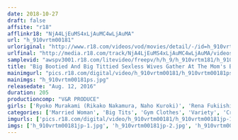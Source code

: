 ```yaml
---
date: 2018-10-27
draft: false
affsite: "r18"
afflinkr18: "NjA4LjEuMS4xLjAuMC4wLjAuMA"
url: "h_910vrtm00181"
urloriginal: "http://www.r18.com/videos/vod/movies/detail/-/id=h_910vrtm00181"
urlfinal: "http://media.r18.com/track/NjA4LjEuMS4xLjAuMC4wLjAuMA/videos/vod/movies/detail/-/id=h_910vrtm00181"
samplevid: "awspv3001.r18.com/litevideo/freepv/h/h_9/h_910vrtm181/h_910vrtm181_dmb_w.mp4"
title: "Big Bootied And Big Tittied Sexless Wives Gather At The Mom's Ballet! During Practice Breaks, They Secretly Seduce The Husband Of A New Member Who Came To Check It Out! Watch How They Grind And Get Off! 2"
mainimgurl: "pics.r18.com/digital/video/h_910vrtm00181/h_910vrtm00181ps.jpg"
mainimgs: "h_910vrtm00181ps.jpg"
releasedate: "Aug. 12, 2016"
duration: 205
productioncomp: "V&R PRODUCE"
girls: ['Ryoko Murakami (Rikako Nakamura, Naho Kuroki)', 'Rena Fukiishi', 'Yuri Nikaido', 'Wakana Amane']
categories: ['Married Woman', 'Big Tits', 'Gym Clothes', 'Variety', 'Creampie', 'Titty Fuck', 'Face Sitting', 'Hi-Def']
imgurls: ['pics.r18.com/digital/video/h_910vrtm00181/h_910vrtm00181jp-1.jpg', 'pics.r18.com/digital/video/h_910vrtm00181/h_910vrtm00181jp-2.jpg', 'pics.r18.com/digital/video/h_910vrtm00181/h_910vrtm00181jp-3.jpg', 'pics.r18.com/digital/video/h_910vrtm00181/h_910vrtm00181jp-4.jpg', 'pics.r18.com/digital/video/h_910vrtm00181/h_910vrtm00181jp-5.jpg', 'pics.r18.com/digital/video/h_910vrtm00181/h_910vrtm00181jp-6.jpg', 'pics.r18.com/digital/video/h_910vrtm00181/h_910vrtm00181jp-7.jpg', 'pics.r18.com/digital/video/h_910vrtm00181/h_910vrtm00181jp-8.jpg', 'pics.r18.com/digital/video/h_910vrtm00181/h_910vrtm00181jp-9.jpg', 'pics.r18.com/digital/video/h_910vrtm00181/h_910vrtm00181jp-10.jpg', 'pics.r18.com/digital/video/h_910vrtm00181/h_910vrtm00181jp-11.jpg', 'pics.r18.com/digital/video/h_910vrtm00181/h_910vrtm00181jp-12.jpg', 'pics.r18.com/digital/video/h_910vrtm00181/h_910vrtm00181jp-13.jpg', 'pics.r18.com/digital/video/h_910vrtm00181/h_910vrtm00181jp-14.jpg', 'pics.r18.com/digital/video/h_910vrtm00181/h_910vrtm00181jp-15.jpg', 'pics.r18.com/digital/video/h_910vrtm00181/h_910vrtm00181jp-16.jpg', 'pics.r18.com/digital/video/h_910vrtm00181/h_910vrtm00181jp-17.jpg', 'pics.r18.com/digital/video/h_910vrtm00181/h_910vrtm00181jp-18.jpg', 'pics.r18.com/digital/video/h_910vrtm00181/h_910vrtm00181jp-19.jpg']
imgs: ['h_910vrtm00181jp-1.jpg', 'h_910vrtm00181jp-2.jpg', 'h_910vrtm00181jp-3.jpg', 'h_910vrtm00181jp-4.jpg', 'h_910vrtm00181jp-5.jpg', 'h_910vrtm00181jp-6.jpg', 'h_910vrtm00181jp-7.jpg', 'h_910vrtm00181jp-8.jpg', 'h_910vrtm00181jp-9.jpg', 'h_910vrtm00181jp-10.jpg', 'h_910vrtm00181jp-11.jpg', 'h_910vrtm00181jp-12.jpg', 'h_910vrtm00181jp-13.jpg', 'h_910vrtm00181jp-14.jpg', 'h_910vrtm00181jp-15.jpg', 'h_910vrtm00181jp-16.jpg', 'h_910vrtm00181jp-17.jpg', 'h_910vrtm00181jp-18.jpg', 'h_910vrtm00181jp-19.jpg']
---
```

